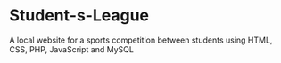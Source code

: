 # Student-s-League
A local website for a sports competition between students using HTML, CSS, PHP, JavaScript and MySQL
